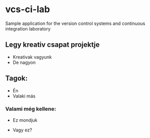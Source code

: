 # vcs-ci-lab
Sample application for the version control systems and continuous integration laboratory
## Legy kreativ csapat projektje
 - Kreativak vagyunk
 - De nagyon

## Tagok:
- Én
- Valaki más

### Valami még kellene:
  *  Ez mondjuk
  -  Vagy ez?
